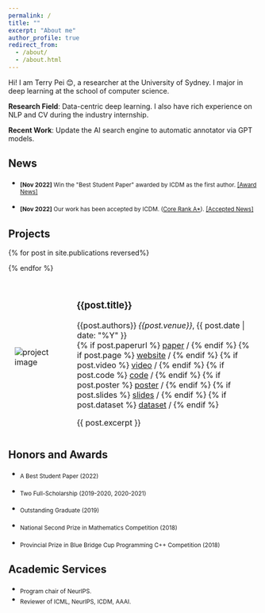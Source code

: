 ```yaml
---
permalink: /
title: ""
excerpt: "About me"
author_profile: true
redirect_from: 
  - /about/
  - /about.html
---
```


Hi! I am Terry Pei 😊, a researcher at the University of Sydney. I major in deep learning at the school of computer science.

**Research Field**: Data-centric deep learning. I also have rich experience on NLP and CV during the industry internship.

**Recent Work**: Update the AI search engine to automatic annotator via GPT models.

## News

<!-- * GPT is a good Annotator. -->
* <sub>**[Nov 2022]** Win the "Best Student Paper" awarded by ICDM as the first author. [[Award News]](https://twitter.com/icdm2022/status/1595243601545826304) </sub>


* <sub>**[Nov 2022]** Our work has been accepted by ICDM. ([Core Rank A*](http://portal.core.edu.au/conf-ranks/?search=mining&by=all&source=all&sort=arank&page=1)). [[Accepted News]](https://www.cse.fau.edu/~xqzhu/icdm2022/ICDM2022Program.pdf) </sub>


## Projects

<table style="width:100%;border:0px;border-spacing:0px;border-collapse:separate;margin-right:auto;margin-left:auto;">

  {% for post in site.publications reversed%}
  <tr>
    <td style="border: none; padding:2.5%;width:25%;vertical-align:middle;max-width:100px;max-height:100px">
      <img src="/{{post.image}}" alt="project image" style="width:auto; height:auto; max-width:100%;" />
    </td>
    <td style="border: none; padding:2.5%;width:75%;vertical-align:middle">
      <h3>{{post.title}}</h3>
      {{post.authors}}
      <em>{{post.venue}}</em>, {{ post.date | date: "%Y" }}
      <br>
        {% if post.paperurl %}
          <a href="{{post.paperurl}}">paper</a> /
        {% endif %}
        {% if post.page %}
          <a href="{{post.page}}">website</a> /
        {% endif %}
        {% if post.video %}
          <a href="{{post.video}}">video</a> /
        {% endif %}
        {% if post.code %}
          <a href="{{post.code}}">code</a> /
        {% endif %}
        {% if post.poster %}
          <a href="{{post.poster}}">poster</a> /
        {% endif %}
        {% if post.slides %}
          <a href="{{post.slides}}">slides</a> /
        {% endif %}
        {% if post.dataset %}
          <a href="{{post.dataset}}">dataset</a> /
        {% endif %}
      <p></p>
      {{ post.excerpt }}
    </td>
  </tr>
  {% endfor %}
</table>
<!-- ## News

<!-- * <sub>**[April 2023]** GPT Self-Supervision for a Better Data Annotator </sub>
* <sub>**[Dec 2022]**  Win the "Best Student Paper" awarded by ICDM as the first author. [[Award News]](https://twitter.com/icdm2022/status/1595243601545826304).</sub>
* <sub>**[Nov 2022]** Our work has been accepted by ICDM ([Core Rank A*](http://portal.core.edu.au/conf-ranks/?search=mining&by=all&source=all&sort=arank&page=1)). [[Accepted News]](https://www.cse.fau.edu/~xqzhu/icdm2022/ICDM2022Program.pdf)</sub> --> 

<!-- * <sub>**[Nov 2022]** Beyond Neural Scaling Laws wins a Best Paper Award at NeurIPS 2022! [Press Release](https://blog.neurips.cc/2022/11/21/announcing-the-neurips-2022-awards/)</sub>
* <sub>**[Oct 2022]** New paper at the NeurIPS 2022 Self-Supervised Learning - Theory & Practice Workshop:  
  [Understanding contrastive versus reconstructive self-supervised learning of Vision Transformers](https://sslneurips22.github.io/paper_pdfs/paper_50.pdf)
* <sub>**[Sep 2022]** Life Update: I have relocated from the Bay Area back to Canada (Montreal).</sub>
* <sub>**[Aug 2022]** Beyond neural scaling laws paper accepted for oral presentation at the NeurIPS 2022 Conference.</sub>  
* <sub>**[June 2022]** New pre-print available: [Beyond neural scaling laws: beating power law scaling via data pruning](https://arxiv.org/abs/2206.14486).</sub>
* <sub>**[May 2022]** Awarded the University of Guelph Class of OAC'60 Award for Outstanding Teaching Assistant.
* <sub>**[March 2022]** Gave an invited talk at the Analogical Minds seminar on our Neural Structure Mapping paper. Talk available on [Analogical Minds YouTube channel](https://www.youtube.com/watch?v=v5al6mJKrHQ)</sub>
* <sub>**[Jan 2022]** Defended my master's thesis on "Inductive Biases in Higher-Order Visual Cognition."</sub>  -->
  
<!-- 
<details markdown=1><summary markdown="span"><b>Click here for older news</b></summary>
  
  * <sub>**[Nov 2021]** Invited to participate in the Breaking into AI: Industry Speaker Panel. Available on [University of Toronto Machine Intelligence Group YouTube channel](https://www.youtube.com/watch?v=y_JF5-adrCY&t=243s)</sub>
  * <sub>**[Nov 2021]** Our paper on Neural Structure Mapping was accepted to NeurIPS 2021 Shared Visual Representations in Humans and Machines Workshop</sub>
  * <sub>**[Oct 2021]** Our extended paper on Neural Response Time analysis was accepted to Applied AI Letters journal</sub> 
  * <sub>**[Sep 2021]** Started as an AI Resident at Facebook AI Reseach</sub> 
  * <sub>**[Aug 2021]** Our paper on generating scene graphs with transformers was accepted to the International Conference in Computer Vision 2021 for a poster presentation</sub>
  * <sub>**[April 2021]** Started as a Scientist in Residence for the NEXT AI startup accelerator</sub>  
  * <sub>**[Oct 2020]** Started as an instructor for LearnAI course at the University of Toronto</sub>   
  * <sub>**[Aug 2020]** Attended the MIT-CBMM Summer School on Brains, Minds and Machines 2020 virtually</sub>  
  * <sub>**[July 2020]** Attended the CIFAR Deep Learning and Reinforcement Learning Summer School 2020 virtually</sub>  
  * <sub>**[June 2020]** Our paper was accepted to CVPR 2020 Minds vs Machines Workshop for an oral presentation</sub>   
  * <sub>**[Jan 2020]** Joined the Machine Learning Research Group at University of Guelph as a graduate research assistant</sub>   
  * <sub>**[Nov 2019]** Volunteered and presented our work at the International Conference in Computer Vision 2019 in Seoul</sub>   
  * <sub>**[Sep 2019]** Started MASc in AI at the University of Guelph. Thankful to receive the Vector Scholarship and JN Tata Scholarship</sub>    
  * <sub>**[Aug 2019]** Attended the Bayesian Methods in Deep Learning Summer School 2019 in Moscow</sub>   
  * <sub>**[July 2019]** Attended the Machine Learning Summer School 2019 in London</sub>    

</details> -->


## Honors and Awards

 * <sub>  A Best Student Paper (2022) </sub>

 * <sub> Two Full-Scholarship (2019-2020, 2020-2021) </sub>

 * <sub> Outstanding Graduate (2019) </sub>

 * <sub> National Second Prize in Mathematics Competition (2018) </sub>

 * <sub> Provincial Prize in Blue Bridge Cup Programming C++ Competition (2018) </sub>

## Academic Services
* <sub> Program chair of NeurIPS. </sub>
 * <sub> Reviewer of ICML, NeurIPS, ICDM, AAAI. </sub>
